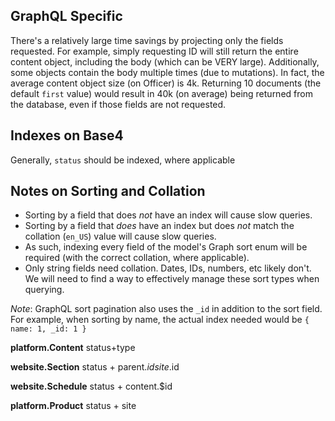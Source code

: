 ## GraphQL Specific
There's a relatively large time savings by projecting only the fields requested.
For example, simply requesting ID will still return the entire content object, including the body (which can be VERY large).
Additionally, some objects contain the body multiple times (due to mutations).
In fact, the average content object size (on Officer) is 4k. Returning 10 documents (the default `first` value) would result in 40k (on average) being returned from the database, even if those fields are not requested.

## Indexes on Base4

Generally, `status` should be indexed, where applicable

## Notes on Sorting and Collation
- Sorting by a field that does _not_ have an index will cause slow queries.
- Sorting by a field that _does_ have an index but does _not_ match the collation (`en_US`) value will cause slow queries.
- As such, indexing every field of the model's Graph sort enum will be required (with the correct collation, where applicable).
- Only string fields need collation. Dates, IDs, numbers, etc likely don't. We will need to find a way to effectively manage these sort types when querying.

_Note_: GraphQL sort pagination also uses the `_id` in addition to the sort field. For example, when sorting by name, the actual index needed would be `{ name: 1, _id: 1 }`

**platform.Content**
status+type

**website.Section**
status + parent.$id
site.$id

**website.Schedule**
status + content.$id

**platform.Product**
status + site
